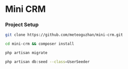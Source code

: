 # Mini CRM

### Project Setup
```bash
git clone https://github.com/meteoguzhan/mini-crm.git
```
```bash
cd mini-crm && composer install
```
```bash
php artisan migrate
```
```bash
php artisan db:seed --class=UserSeeder
```
